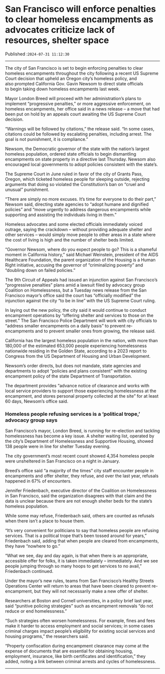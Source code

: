 # San Francisco will enforce penalties to clear homeless encampments as advocates criticize lack of resources, shelter space

Published :`2024-07-31 11:12:30`

---

The city of San Francisco is set to begin enforcing penalties to clear homeless encampments throughout the city following a recent US Supreme Court decision that upheld an Oregon city’s homeless policy, and also prompted California Gov. Gavin Newsom to direct state officials to begin taking down homeless encampments last week.

Mayor London Breed will proceed with her administration’s plans to implement “progressive penalties,” or more aggressive enforcement, on homeless encampments, her office said in a news release – a move that had been put on hold by an appeals court awaiting the US Supreme Court decision.

“Warnings will be followed by citations,” the release said. “In some cases, citations could be followed by escalating penalties, including arrest. The goal is not punishment, it is compliance.”

Newsom, the Democratic governor of the state with the nation’s largest homeless population, ordered state officials to begin dismantling encampments on state property in a directive last Thursday. Newsom also encouraged local governments to adopt policies consistent with the state’s.

The Supreme Court in June ruled in favor of the city of Grants Pass, Oregon, which ticketed homeless people for sleeping outside, rejecting arguments that doing so violated the Constitution’s ban on “cruel and unusual” punishment.

“There are simply no more excuses. It’s time for everyone to do their part,” Newsom said, directing state agencies to “adopt humane and dignified policies” and “move urgently to address dangerous encampments while supporting and assisting the individuals living in them.”

Homeless advocates and some elected officials immediately voiced outrage, saying the crackdown – without providing adequate shelter and other services – would simply move people to other areas in a state where the cost of living is high and the number of shelter beds limited.

“Governor Newsom, where do you expect people to go? This is a shameful moment in California history,” said Michael Weinstein, president of the AIDS Healthcare Foundation, the parent organization of the Housing is a Human Right initiative, accusing the governor of “criminalizing poverty” and “doubling down on failed policies.”

The 9th Circuit of Appeals had issued an injunction against San Francisco’s “progressive penalties” plans amid a lawsuit filed by advocacy group Coalition on Homelessness, but a Tuesday news release from the San Francisco mayor’s office said the court has “officially modified” the injunction against the city “to be in line” with the US Supreme Court ruling.

In laying out the new policy, the city said it would continue to conduct encampment operations by “offering shelter and services to those on the street.” The San Francisco Police Department will work with city officials to “address smaller encampments on a daily basis” to prevent re-encampments and to prevent smaller ones from growing, the release said.

California has the largest homeless population in the nation, with more than 180,000 of the estimated 653,000 people experiencing homelessness nationwide residing in the Golden State, according to a 2023 report to Congress from the US Department of Housing and Urban Development.

Newsom’s order directs, but does not mandate, state agencies and departments to adopt “policies and plans consistent” with the existing encampment policy of the state Department of Transportation.

The department provides “advance notice of clearance and works with local service providers to support those experiencing homelessness at the encampment, and stores personal property collected at the site” for at least 60 days, Newsom’s office said.

### Homeless people refusing services is a ‘political trope,’ advocacy group says

San Francisco’s mayor, London Breed, is running for re-election and tackling homelessness has become a key issue. A shelter waiting list, operated by the city’s Department of Homelessness and Supportive Housing, showed 138 people were in line for shelter Tuesday evening.

The city government’s most recent count showed 4,354 homeless people were unsheltered in San Francisco on a night in January.

Breed’s office said “a majority of the times” city staff encounter people in encampments and offer shelter, they refuse, and over the last year, refusals happened in 67% of encounters.

Jennifer Friedenbach, executive director of the Coalition on Homelessness in San Francisco, said the organization disagrees with that claim and the data is unclear because there are not enough shelter beds for the state’s homeless population.

While some may refuse, Friedenbach said, others are counted as refusals when there isn’t a place to house them.

“It’s very convenient for politicians to say that homeless people are refusing services. That is a political trope that’s been tossed around for years,” Friedenbach said, adding that when people are cleared from encampments, they have “nowhere to go.”

“What we see, day and day again, is that when there is an appropriate, accessible offer for folks, it is taken immediately – immediately. And we see people jumping through so many hoops to get services to no avail,” Friedenbach continued.

Under the mayor’s new rules, teams from San Francisco’s Healthy Streets Operations Center will return to areas that have been cleared to prevent re-encampment, but they will not necessarily make a new offer of shelter.

Researchers at Boston and Cornell universities, in a policy brief last year, said “punitive policing strategies” such as encampment removals “do not reduce or end homelessness.”

“Such strategies often worsen homelessness. For example, fines and fees make it harder to access employment and social services; in some cases criminal charges impact people’s eligibility for existing social services and housing programs,” the researchers said.

“Property confiscation during encampment clearance may come at the expense of documents that are essential for obtaining housing, employment, insurance, like birth certificates and identification,” they added, noting a link between criminal arrests and cycles of homelessness.

---


